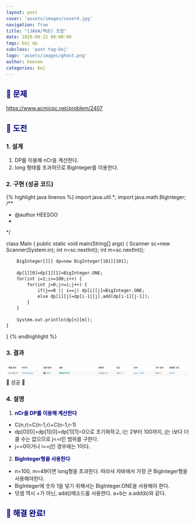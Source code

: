 ```yaml
---
layout: post
cover: 'assets/images/cover4.jpg'
navigation: True
title: "[JAVA/백준] 조합"
date: 2020-09-22 00:00:00
tags: boj dp
subclass: 'post tag-boj'
logo: 'assets/images/ghost.png'
author: heesoo
categories: boj
---
```

## <span style="color:navy">👀 문제</span>
<https://www.acmicpc.net/problem/2407>

## <span style="color:navy">👊 도전</span>

### 1. 설계
1. DP를 이용해 nCr을 계산한다.
2. long 형태를 초과하므로 BigInteger를 이용한다.

### 2. 구현 (성공 코드)
{% highlight java linenos %}
import java.util.*;
import java.math.BigInteger;
/**
 * @author HEESOO
 *
 */

class Main {
	public static void main(String[] args) {
		Scanner sc=new Scanner(System.in);
		int n=sc.nextInt();
		int m=sc.nextInt();
		
		BigInteger[][] dp=new BigInteger[101][101];
		
		dp[1][0]=dp[1][1]=BigInteger.ONE;
		for(int i=2;i<=100;i++) {
			for(int j=0;j<=i;j++) {
				if(j==0 || i==j) dp[i][j]=BigInteger.ONE;
				else dp[i][j]=dp[i-1][j].add(dp[i-1][j-1]);
			}
		}
		
		System.out.println(dp[n][m]);
	}
	

}
{% endhighlight %}

### 3. 결과
![실행결과](./assets/images/200922_5.PNG)
🤟 성공 🤟  

### 4. 설명
1. **<span style="color:navy">nCr을 DP를 이용해 계산한다</span>**  
- C(n,r)=C(n-1,r)+C(n-1,r-1)
- dp[0][0]=dp[1][0]=dp[1][1]=0으로 초기화하고, i는 2부터 100까지, j는 i보다 더 클 수는 없으므로 j<=i인 범위를 구한다.
- j==0이거나 i==j인 경우에는 1이다.

2. **<span style="color:navy">BigInteger형을 사용한다</span>** 
- n=100, m=49이면 long형을 초과한다. 따라서 자바에서 가장 큰 BigInteger형을 사용해야한다.
- BigInteger에 숫자 1을 넣기 위해서는 BigInteger.ONE을 사용해야 한다.
- 덧셈 역시 +가 아닌, add()메소드를 사용한다. a+b는 a.add(b)와 같다.  

## <span style="color:navy">👏 해결 완료!</span>
